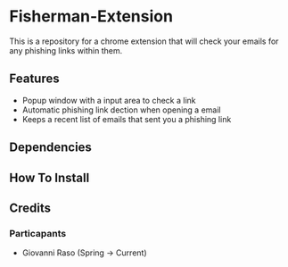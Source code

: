 # Fisherman-Extension
This is a repository for a chrome extension that will check your emails for any phishing links within them.

## Features
- Popup window with a input area to check a link
- Automatic phishing link dection when opening a email
- Keeps a recent list of emails that sent you a phishing link

## Dependencies

## How To Install

## Credits
### Particapants
- Giovanni Raso (Spring -> Current)
